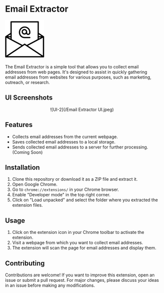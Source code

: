 # Email Extractor

![Email Extractor](images/icon128.png)

The Email Extractor is a simple tool that allows you to collect email addresses from web pages. It's designed to assist in quickly gathering email addresses from websites for various purposes, such as marketing, outreach, or research.

## UI Screenshots
<p align="center">
  ![UI-2](/Email Extractor UI.jpeg)
</p>

## Features

- Collects email addresses from the current webpage.
- Saves collected email addresses to a local storage.
- Sends collected email addresses to a server for further processing. (Coming Soon)

## Installation

1. Clone this repository or download it as a ZIP file and extract it.
2. Open Google Chrome.
3. Go to `chrome://extensions/` in your Chrome browser.
4. Enable "Developer mode" in the top right corner.
5. Click on "Load unpacked" and select the folder where you extracted the extension files.

## Usage

1. Click on the extension icon in your Chrome toolbar to activate the extension.
2. Visit a webpage from which you want to collect email addresses.
3. The extension will scan the page for email addresses and display them.

## Contributing

Contributions are welcome! If you want to improve this extension, open an issue or submit a pull request. For major changes, please discuss your ideas in an issue before making any modifications.
